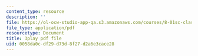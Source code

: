 ```yaml
---
content_type: resource
description: ''
file: https://ol-ocw-studio-app-qa.s3.amazonaws.com/courses/8-01sc-classical-mechanics-fall-2016/0058da0cdf29d73d8f27d2a6e3cace28_-M8swpL-Ij8.pdf
file_type: application/pdf
resourcetype: Document
title: 3play pdf file
uid: 0058da0c-df29-d73d-8f27-d2a6e3cace28
---
```

